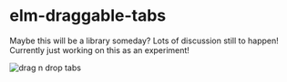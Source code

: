 # elm-draggable-tabs

Maybe this will be a library someday? Lots of discussion still to happen! Currently just working on this as an experiment!

![drag n drop tabs](https://cloud.githubusercontent.com/assets/3099999/20741558/f2397518-b67f-11e6-97c7-bc9eb5be5ed6.gif)
